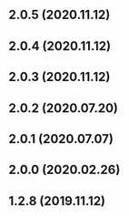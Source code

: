 ## 2.0.5 (2020.11.12)



## 2.0.4 (2020.11.12)



## 2.0.3 (2020.11.12)



## 2.0.2 (2020.07.20)



## 2.0.1 (2020.07.07)



## 2.0.0 (2020.02.26)



## 1.2.8 (2019.11.12)



